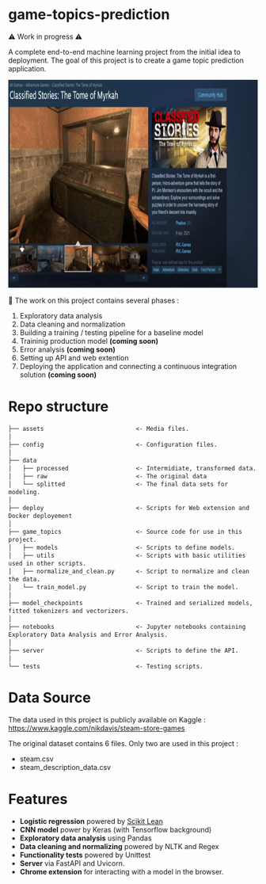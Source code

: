 # game-topics-prediction

⚠️ Work in progress ⚠️

A complete end-to-end machine learning project from the initial idea to deployment.
The goal of this project is to create a game topic prediction application.

<img src="https://github.com/LarionovaAnastasia/game-topics-prediction/blob/main/assets/life_run.gif" width="750" height="420" />


📍 The work on this project contains several phases : 

1. Exploratory data analysis 
2. Data cleaning and normalization 
3. Building a training / testing pipeline for a baseline model
4. Traininig production model **(coming soon)**
5. Error analysis **(coming soon)**
6. Setting up API and web extention 
7. Deploying the application and connecting a continuous integration solution **(coming soon)**


# Repo structure

    ├── assets                          <- Media files.
    │
    ├── config                          <- Configuration files.
    │
    ├── data  
    │   ├── processed                   <- Intermidiate, transformed data. 
    │   ├── raw                         <- The original data
    │   └── splitted                    <- The final data sets for modeling. 
    │
    ├── deploy                          <- Scripts for Web extension and Docker deployement                  
    │
    ├── game_topics                     <- Source code for use in this project. 
    │   ├── models                      <- Scripts to define models. 
    │   ├── utils                       <- Scripts with basic utilities used in other scripts. 
    │   ├── normalize_and_clean.py      <- Script to normalize and clean the data. 
    │   └── train_model.py              <- Script to train the model.   
    │
    ├── model_checkpoints               <- Trained and serialized models, fitted tokenizers and vectorizers. 
    │
    ├── notebooks                       <- Jupyter notebooks containing Exploratory Data Analysis and Error Analysis. 
    │
    ├── server                          <- Scripts to define the API. 
    │
    └── tests                           <- Testing scripts.


# Data Source 

The data used in this project is publicly available on Kaggle : https://www.kaggle.com/nikdavis/steam-store-games

The original dataset contains 6 files. Only two are used in this project : 
- steam.csv
- steam_description_data.csv

# Features

- **Logistic regression** powered by [Scikit Lean](https://scikit-learn.org/stable/) 
- **CNN model** power by Keras (with Tensorflow background)
- **Exploratory data analysis** using Pandas
- **Data cleaning and normalizing** powered by NLTK and Regex
- **Functionality tests** powered by Unittest
- **Server** via FastAPI and Uvicorn.
- **Chrome extension** for interacting with a model in the browser.
